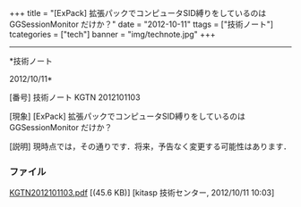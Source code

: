 ﻿+++
title = "[ExPack] 拡張パックでコンピュータSID縛りをしているのは GGSessionMonitor だけか？"
date = "2012-10-11"
ttags = ["技術ノート"]
tcategories = ["tech"]
banner = "img/technote.jpg"
+++

-----------------------------------------------------------------------------------------------------------------------------

*技術ノート

2012/10/11*


[番号]
技術ノート KGTN 2012101103

[現象]
[ExPack] 拡張パックでコンピュータSID縛りをしているのは
GGSessionMonitor だけか？

[説明]
現時点では，その通りです．将来，予告なく変更する可能性はあります．


### ファイル

 
 


[KGTN2012101103.pdf](http://techreport.kitasp.net/attachments/download/1027/KGTN2012101103.pdf)
 [(45.6 KB)] [kitasp 技術センター, 2012/10/11
10:03]


 


 

